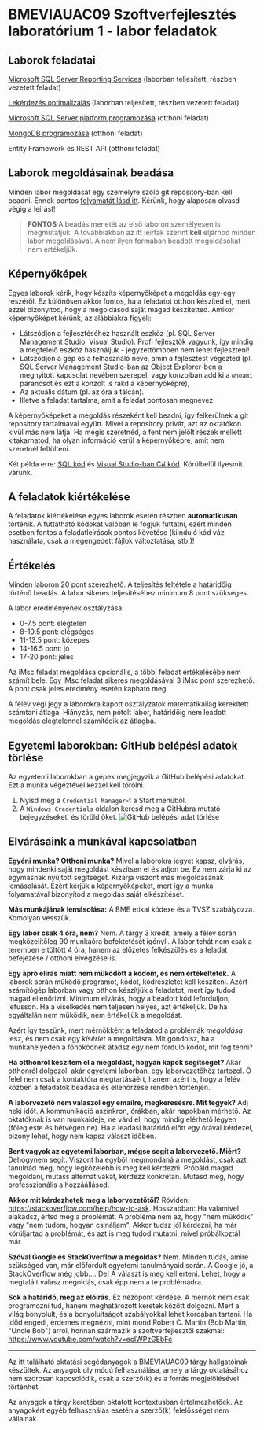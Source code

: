 # BMEVIAUAC09 Szoftverfejlesztés laboratórium 1 - labor feladatok

## Laborok feladatai

[Microsoft SQL Server Reporting Services](Lab-ReportingServices/README.md) (laborban teljesített, részben vezetett feladat)

[Lekérdezés optimalizálás](Lab-QueryOptimization/README.md) (laborban teljesített, részben vezetett feladat)

[Microsoft SQL Server platform programozása](Lab-MSSQL/README.md) (otthoni feladat)

[MongoDB programozása](Lab-MongoDB/README.md) (otthoni feladat)

Entity Framework és REST API (otthoni feladat)

## Laborok megoldásainak beadása

Minden labor megoldását egy személyre szóló git repository-ban kell beadni. Ennek pontos [folyamatát lásd itt](GitHub-hasznalat.md). Kérünk, hogy alaposan olvasd végig a leírást!

> **FONTOS** A beadás menetét az első laboron személyesen is megmutatjuk. A továbbiakban az itt leírtak szerint **kell** eljárnod minden labor megoldásával. A nem ilyen formában beadott megoldásokat nem értékeljük.

## Képernyőképek

Egyes laborok kérik, hogy készíts képernyőképet a megoldás egy-egy részéről. Ez különösen akkor fontos, ha a feladatot otthon készíted el, mert ezzel bizonyítod, hogy a megoldásod saját magad készítetted. Amikor képernyőképet kérünk, az alábbiakra figyelj:

- Látszódjon a fejlesztéséhez használt eszköz (pl. SQL Server Management Studio, Visual Studio). Profi fejlesztők vagyunk, így mindig a megfelelő eszköz használjuk - jegyzettömbben nem lehet fejleszteni!
- Látszódjon a gép és a felhasználó neve, amin a fejlesztést végezted (pl. SQL Server Management Studio-ban az Object Explorer-ben a megnyitott kapcsolat nevében szerepel, vagy konzolban add ki a `whoami` parancsot és ezt a konzolt is rakd a képernyőképre),
- Az aktuális dátum (pl. az óra a tálcán).
- Illetve a feladat tartalma, amit a feladat pontosan megnevez.

A képernyőképeket a megoldás részeként kell beadni, így felkerülnek a git repository tartalmával együtt. Mivel a repository privát, azt az oktatókon kívül más nem látja. Ha mégis szeretnéd, a fent nem jelölt részek mellett kitakarhatod, ha olyan információ kerül a képernyőképre, amit nem szeretnél feltölteni.

Két példa erre: [SQL kód](images/img-screenshot-pl-sql.png) és [Visual Studio-ban C# kód](images/img-screenshot-pl-vs.png). Körülbelül ilyesmit várunk.

## A feladatok kiértékelése

A feladatok kiértékelése egyes laborok esetén részben **automatikusan** történik. A futtatható kódokat valóban le fogjuk futtatni, ezért minden esetben fontos a feladatleírások pontos követése (kiinduló kód váz használata, csak a megengedett fájlok változtatása, stb.)!

## Értékelés

Minden laboron 20 pont szerezhető. A teljesítés feltétele a határidőig történő beadás. A labor sikeres teljesítéséhez minimum 8 pont szükséges.

A labor eredményének osztályzása:

- 0-7.5 pont: elégtelen
- 8-10.5 pont: elégséges
- 11-13.5 pont: közepes
- 14-16.5 pont: jó
- 17-20 pont: jeles

Az iMsc feladat megoldása opcionális, a többi feladat értékelésébe nem számít bele. Egy iMsc feladat sikeres megoldásával 3 iMsc pont szerezhető. A pont csak jeles eredmény esetén kapható meg.

A félév végi jegy a laborokra kapott osztályzatok matematikailag kerekített számtani átlaga. Hiányzás, nem pótolt labor, határidőig nem leadott megoldás elégtelennel számítódik az átlagba.

## Egyetemi laborokban: GitHub belépési adatok törlése

Az egyetemi laborokban a gépek megjegyzik a GitHub belépési adatokat. Ezt a munka végeztével kézzel kell törölni.

1. Nyisd meg a `Credential Manager`-t a Start menüből.
1. A `Windows Credentials` oldalon keresd meg a GitHubra mutató bejegyzéseket, és töröld őket.
   ![GitHub belépési adat törlése](images/git-credential-remove.png)

## Elvárásaink a munkával kapcsolatban

**Egyéni munka? Otthoni munka?** Mivel a laborokra jegyet kapsz, elvárás, hogy mindenki saját megoldást készítsen el és adjon be. Ez nem zárja ki az egymásnak nyújtott segítséget. Kizárja viszont más megoldásának lemásolását. Ezért kérjük a képernyőképeket, mert így a munka folyamatával bizonyítod a megoldás saját elkészítését.

**Más munkájának lemásolása:** A BME etikai kódexe és a TVSZ szabályozza. Komolyan vesszük.

**Egy labor csak 4 óra, nem?** Nem. A tárgy 3 kredit, amely a félév során megközelítőleg 90 munkaóra befektetését igényli. A labor tehát nem csak a teremben eltöltött 4 óra, hanem az előzetes felkészülés és a feladat befejezése / otthoni elvégzése is.

**Egy apró elírás miatt nem működött a kódom, és nem értékeltétek.** A laborok során működő programot, kódot, kódrészletet kell készíteni. Azért számítógép laborban vagy otthon készítjük a feladatot, mert így tudod magad ellenőrizni. Minimum elvárás, hogy a beadott kód leforduljon, lefusson. Ha a viselkedés nem teljesen helyes, azt értékeljük. De ha egyáltalán nem működik, nem értékeljük a megoldást.

Azért így teszünk, mert mérnökként a feladatod a problémák _megoldása_ lesz, és nem csak egy _kísérlet_ a megoldásra. Mit gondolsz, ha a munkahelyeden a főnöködnek átadsz egy nem forduló kódot, mit fog tenni?

**Ha otthonról készítem el a megoldást, hogyan kapok segítséget?** Akár otthonról dolgozol, akár egyetemi laborban, egy laborvezetőhöz tartozol. Ő felel nem csak a kontaktóra megtartásáért, hanem azért is, hogy a félév közben a feladatok beadása és ellenőrzése rendben történjen.

**A laborvezető nem válaszol egy emailre, megkeresésre. Mit tegyek?** Adj neki időt. A kommunikáció aszinkron, órákban, akár napokban mérhető. Az oktatóknak is van munkaideje, ne várd el, hogy mindig elérhető legyen (főleg este és hétvégén ne). Ha a leadási határidő előtt egy órával kérdezel, bizony lehet, hogy nem kapsz választ időben.

**Bent vagyok az egyetemi laborban, mégse segít a laborvezető. Miért?** Dehogynem segít. Viszont ha egyből megmondaná a megoldást, csak azt tanulnád meg, hogy legközelebb is meg kell kérdezni. Próbáld magad megoldani, mutass alternatívákat, kérdezz konkrétan. Mutasd meg, hogy professzionális a hozzáállásod.

**Akkor mit kérdezhetek meg a laborvezetőtől?** Röviden: <https://stackoverflow.com/help/how-to-ask>. Hosszabban: Ha valamivel elakadsz, értsd meg a problémát. A probléma nem az, hogy "nem működik" vagy "nem tudom, hogyan csináljam". Akkor tudsz jól kérdezni, ha már körüljártad a problémát, és azt is meg tudod mutatni, mivel próbálkoztál már.

**Szóval Google és StackOverflow a megoldás?** Nem. Minden tudás, amire szükséged van, már előfordult egyetemi tanulmányaid során. A Google jó, a StackOverflow még jobb.... De! A választ is meg kell érteni. Lehet, hogy a megtalált válasz megoldás, csak épp nem a te problémádra.

**Sok a határidő, meg az előírás.** Ez nézőpont kérdése. A mérnök nem csak programozni tud, hanem meghatározott keretek között dolgozni. Mert a világ bonyolult, és a bonyolultságot szabályokkal lehet kordában tartani. Ha időd engedi, érdemes megnézni, mint mond Robert C. Martin (Bob Martin, "Uncle Bob") arról, honnan származik a szoftverfejlesztői szakmai: <https://www.youtube.com/watch?v=ecIWPzGEbFc>

---

Az itt található oktatási segédanyagok a BMEVIAUAC09 tárgy hallgatóinak készültek. Az anyagok oly módú felhasználása, amely a tárgy oktatásához nem szorosan kapcsolódik, csak a szerző(k) és a forrás megjelölésével történhet.

Az anyagok a tárgy keretében oktatott kontextusban értelmezhetőek. Az anyagokért egyéb felhasználás esetén a szerző(k) felelősséget nem vállalnak.
